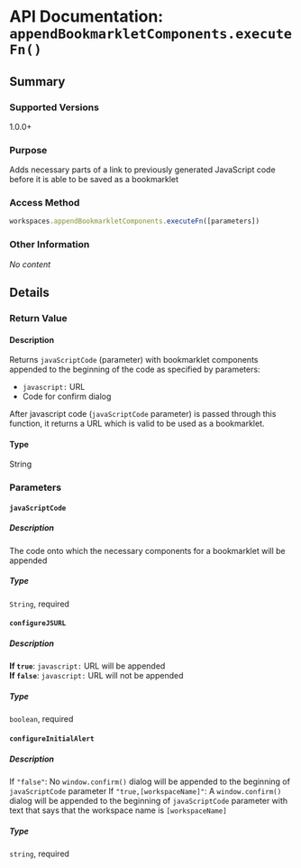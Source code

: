 <!--Update Table of Contents when creating new pages in the API documentation.-->
# API Documentation: `appendBookmarkletComponents.executeFn()`
## Summary
### Supported Versions
1.0.0+
### Purpose
Adds necessary parts of a link to previously generated JavaScript code before it is able to be saved as a bookmarklet
### Access Method
```javascript
workspaces.appendBookmarkletComponents.executeFn([parameters])
```
### Other Information
*No content*
## Details
### Return Value
#### Description
Returns `javaScriptCode` (parameter) with bookmarklet components appended to the beginning of the code as specified by parameters:
* `javascript:` URL
* Code for confirm dialog  

After javascript code (`javaScriptCode` parameter) is passed through this function, it returns a URL which is valid to be used as a bookmarklet.
#### Type
String
### Parameters
#### `javaScriptCode`
##### Description
The code onto which the necessary components for a bookmarklet will be appended
##### Type
`String`, required
#### `configureJSURL`
##### Description
**If `true`**: `javascript:` URL will be appended  
**If `false`**: `javascript:` URL will not be appended
##### Type
`boolean`, required
#### `configureInitialAlert`
##### Description
If `"false"`: No `window.confirm()` dialog will be appended to the beginning of `javaScriptCode` parameter
If `"true,[workspaceName]"`: A `window.confirm()` dialog will be appended to the beginning of `javaScriptCode` parameter with text that says that the workspace name is `[workspaceName]`
##### Type
`string`, required
